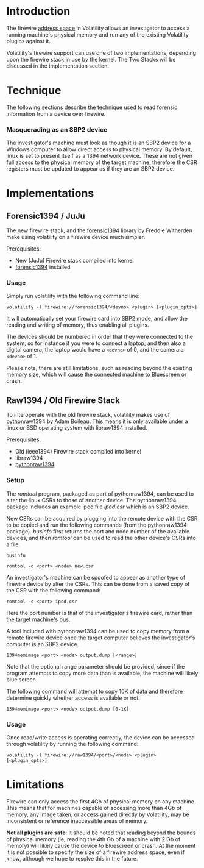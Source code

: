 # Introduction #

The firewire [address space](Vol20AddressSpaces.md) in Volatility allows an investigator to access a running machine's physical memory and run any of the existing Volatility plugins against it.

Volatility's firewire support can use one of two implementations, depending upon the firewire stack in use by the kernel.  The Two Stacks will be discussed in the implementation section.

# Technique #

The following sections describe the technique used to read forensic information from a device over firewire.

### Masquerading as an SBP2 device ###

The investigator's machine must look as though it is an SBP2 device for a Windows computer to allow direct access to physical memory.  By default, linux is set to present itself as a 1394 network device.  These are not given full access to the physical memory of the target machine, therefore the CSR registers must be updated to appear as if they are an SBP2 device.

# Implementations #

## Forensic1394 / JuJu ##

The new firewire stack, and the [forensic1394](http://gitweb.freddie.witherden.org/?p=forensic1394.git;a=summary) library by Freddie Witherden make using volatility on a firewire device much simpler.

Prerequisites:
  * New (JuJu) Firewire stack compiled into kernel
  * [forensic1394](http://gitweb.freddie.witherden.org/?p=forensic1394.git;a=summary) installed

### Usage ###

Simply run volatility with the following command line:

```
volatility -l firewire://forensic1394/<devno> <plugin> [<plugin_opts>]
```

It will automatically set your firewire card into SBP2 mode, and allow the reading and writing of memory, thus enabling all plugins.

The devices should be numbered in order that they were connected to the system, so for instance if you were to connect a laptop, and then also a digital camera, the laptop would have a `<devno>` of 0, and the camera a `<devno>` of 1.

Please note, there are still limitations, such as reading beyond the existing memory size, which will cause the connected machine to Bluescreen or crash.

## Raw1394 / Old Firewire Stack ##

To interoperate with the old firewire stack, volatility makes use of [pythonraw1394](http://www.storm.net.nz/static/files/pythonraw1394-1.0.tar.gz) by Adam Boileau.  This means it is only available under a linux or BSD operating system with libraw1394 installed.

Prerequisites:
  * Old (ieee1394) Firewire stack compiled into kernel
  * libraw1394
  * [pythonraw1394](http://www.storm.net.nz/static/files/pythonraw1394-1.0.tar.gz)

### Setup ###

The _romtool_ program, packaged as part of pythonraw1394, can be used to alter the linux CSRs to those of another device.  The pythonraw1394 package includes an example ipod file _ipod.csr_ which is an SBP2 device.

New CSRs can be acquired by plugging into the remote device with the CSR to be copied and run the following commands (from the pythonraw1394 package).  _businfo_ first returns the port and node number of the available devices, and then _romtool_ can be used to read the other device's CSRs into a file.

```
businfo
```
```
romtool -o <port> <node> new.csr
```

An investigator's machine can be spoofed to appear as another type of firewire device by alter the CSRs.  This can be done from a saved copy of the CSR with the following command:

```
romtool -s <port> ipod.csr
```

Here the port number is that of the investigator's firewire card, rather than the target machine's bus.

A tool included with pythonraw1394 can be used to copy memory from a remote firewire device once the target computer believes the investigator's computer is an SBP2 device.

```
1394memimage <port> <node> output.dump [<range>]
```

Note that the optional range parameter should be provided, since if the program attempts to copy more data than is available, the machine will likely blue screen.

The following command will attempt to copy 10K of data and therefore determine quickly whether access is available or not.

```
1394memimage <port> <node> output.dump [0-1K]
```

### Usage ###

Once read/write access is operating correctly, the device can be accessed through volatility by running the following command:

```
volatility -l firewire://raw1394/<port>/<node> <plugin> [<plugin_opts>]
```

# Limitations #

Firewire can only access the first 4Gb of physical memory on any machine.  This means that for machines capable of accessing more than 4Gb of memory, any image taken, or access gained directly by Volatility, may be inconsistent or reference inaccessible areas of memory.

**Not all plugins are safe**: It should be noted that reading beyond the bounds of physical memory (ie, reading the 4th Gb of a machine with 2 Gb of memory) will likely cause the device to Bluescreen or crash.  At the moment it is not possible to specify the size of a firewire address space, even if know, although we hope to resolve this in the future.
